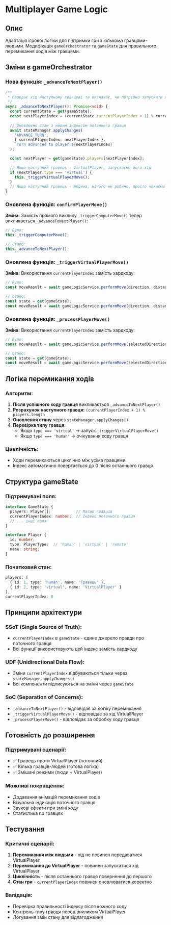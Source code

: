 # Multiplayer Game Logic

## Опис

Адаптація ігрової логіки для підтримки гри з кількома гравцями-людьми. Модифікація `gameOrchestrator` та `gameState` для правильного перемикання ходів між гравцями.

## Зміни в gameOrchestrator

### Нова функція: `_advanceToNextPlayer()`

```typescript
/**
 * Передає хід наступному гравцеві та визначає, чи потрібно запускати хід VirtualPlayer.
 */
async _advanceToNextPlayer(): Promise<void> {
  const currentState = get(gameState);
  const nextPlayerIndex = (currentState.currentPlayerIndex + 1) % currentState.players.length;
  
  // Оновлюємо стан з новим індексом поточного гравця
  await stateManager.applyChanges(
    'ADVANCE_TURN', 
    { currentPlayerIndex: nextPlayerIndex }, 
    `Turn advanced to player ${nextPlayerIndex}`
  );

  const nextPlayer = get(gameState).players[nextPlayerIndex];

  // Якщо наступний гравець - VirtualPlayer, запускаємо його хід
  if (nextPlayer.type === 'virtual') {
    this._triggerVirtualPlayerMove();
  }
  // Якщо наступний гравець - людина, нічого не робимо, просто чекаємо на його хід
}
```

### Оновлена функція: `confirmPlayerMove()`

**Зміна:** Замість прямого виклику `_triggerComputerMove()` тепер викликається `_advanceToNextPlayer()`:

```typescript
// Було:
this._triggerComputerMove();

// Стало:
this._advanceToNextPlayer();
```

### Оновлена функція: `_triggerVirtualPlayerMove()`

**Зміна:** Використання `currentPlayerIndex` замість хардкоду:

```typescript
// Було:
const moveResult = await gameLogicService.performMove(direction, distance, 1);

// Стало:
const state = get(gameState);
const moveResult = await gameLogicService.performMove(direction, distance, state.currentPlayerIndex);
```

### Оновлена функція: `_processPlayerMove()`

**Зміна:** Використання `currentPlayerIndex` замість хардкоду:

```typescript
// Було:
const moveResult = await gameLogicService.performMove(selectedDirection, selectedDistance, 0);

// Стало:
const state = get(gameState);
const moveResult = await gameLogicService.performMove(selectedDirection, selectedDistance, state.currentPlayerIndex);
```

## Логіка перемикання ходів

### Алгоритм:
1. **Після успішного ходу гравця** викликається `_advanceToNextPlayer()`
2. **Розрахунок наступного гравця:** `(currentPlayerIndex + 1) % players.length`
3. **Оновлення стану** через `stateManager.applyChanges()`
4. **Перевірка типу гравця:**
   - Якщо `type === 'virtual'` → запуск `_triggerVirtualPlayerMove()`
   - Якщо `type === 'human'` → очікування ходу гравця

### Циклічність:
- Ходи перемикаються циклічно між усіма гравцями
- Індекс автоматично повертається до 0 після останнього гравця

## Структура gameState

### Підтримувані поля:
```typescript
interface GameState {
  players: Player[];           // Масив гравців
  currentPlayerIndex: number;  // Індекс поточного гравця
  // ... інші поля
}

interface Player {
  id: number;
  type: PlayerType;  // 'human' | 'virtual' | 'remote'
  name: string;
}
```

### Початковий стан:
```typescript
players: [
  { id: 1, type: 'human', name: 'Гравець' },
  { id: 2, type: 'virtual', name: 'VirtualPlayer' }
],
currentPlayerIndex: 0
```

## Принципи архітектури

### SSoT (Single Source of Truth):
- `currentPlayerIndex` в `gameState` - єдине джерело правди про поточного гравця
- Всі функції використовують цей індекс замість хардкоду

### UDF (Unidirectional Data Flow):
- Зміни `currentPlayerIndex` відбуваються тільки через `stateManager.applyChanges()`
- Всі компоненти підписуються на зміни через `gameState`

### SoC (Separation of Concerns):
- `_advanceToNextPlayer()` - відповідає за логіку перемикання
- `_triggerVirtualPlayerMove()` - відповідає за хід VirtualPlayer
- `_processPlayerMove()` - відповідає за обробку ходу гравця

## Готовність до розширення

### Підтримувані сценарії:
- ✅ Гравець проти VirtualPlayer (поточний)
- ✅ Кілька гравців-людей (готова логіка)
- ✅ Змішані режими (люди + VirtualPlayer)

### Можливі покращення:
- Додавання анімацій перемикання ходів
- Візуальна індикація поточного гравця
- Звукові ефекти при зміні ходу
- Статистика по гравцях

## Тестування

### Критичні сценарії:
1. **Перемикання між людьми** - хід не повинен передаватися VirtualPlayer
2. **Перемикання до VirtualPlayer** - повинен запускатися хід VirtualPlayer
3. **Циклічність** - після останнього гравця повернення до першого
4. **Стан гри** - `currentPlayerIndex` повинен оновлюватися коректно

### Валідація:
- Перевірка правильності індексу після кожного ходу
- Контроль типу гравця перед викликом VirtualPlayer
- Логування змін стану для відлагодження